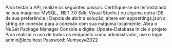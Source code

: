 Para testar a API, realize os seguintes passos:
Certifique-se de ter instalado na sua máquina: MySQL, .NET 7.0 Sdk, Visual Studio ( ou alguma outra IDE de sua preferência )
Depois de abrir a solução, altere em appsettings.json a string de conexão para a conexão com sua máquina localmente.
Abra o NuGet Package Manager Console e digite: Update-Database
Inicie o projeto
Para realizar o uso de todos os endpoints como administrador, use o login: admin@localhost  Password: Numsey#2022

